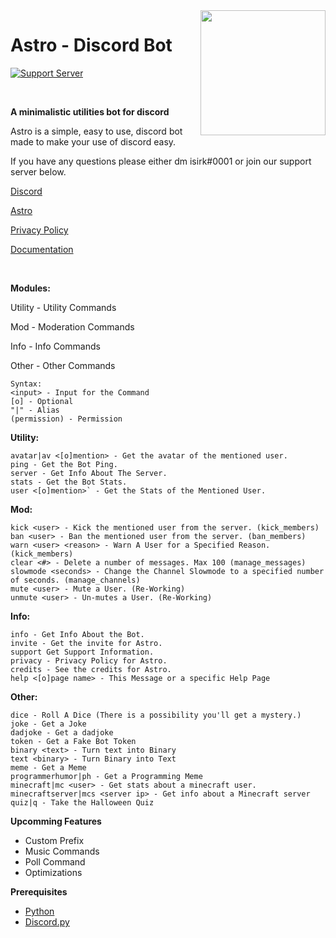 <img src="https://asksirk.com/Astro/sirk.png" align="right" height="200" width="200"/>

# Astro - Discord Bot
<p>
  
  [![Support Server](https://img.shields.io/discord/743121194911531110.svg?label=Discord&logo=Discord&colorB=7289da&style=for-the-badge)](https://discord.gg/7yZqHfG)
  
<br>

**A minimalistic utilities bot for discord**

Astro is a simple, easy to use, discord bot made to make your use of discord easy.

If you have any questions please either dm isirk#0001 or join our support server below.

[Discord](https://discord.gg/7yZqHfG)

[Astro](https://asksirk.com/Astro)

[Privacy Policy](https://asksirk.com/Astro/privacy/)

[Documentation](https://isirk.gitbook.io)

<br>

**Modules:**

Utility - Utility Commands

Mod - Moderation Commands

Info - Info Commands

Other - Other Commands

```
Syntax:
<input> - Input for the Command
[o] - Optional
"|" - Alias
(permission) - Permission
```

**Utility:**
```
avatar|av <[o]mention> - Get the avatar of the mentioned user.
ping - Get the Bot Ping.
server - Get Info About The Server.
stats - Get the Bot Stats.
user <[o]mention>` - Get the Stats of the Mentioned User.
```

**Mod:**
```
kick <user> - Kick the mentioned user from the server. (kick_members)
ban <user> - Ban the mentioned user from the server. (ban_members)
warn <user> <reason> - Warn A User for a Specified Reason.(kick_members)
clear <#> - Delete a number of messages. Max 100 (manage_messages)
slowmode <seconds> - Change the Channel Slowmode to a specified number of seconds. (manage_channels)
mute <user> - Mute a User. (Re-Working)
unmute <user> - Un-mutes a User. (Re-Working)
```

**Info:**
```
info - Get Info About the Bot.
invite - Get the invite for Astro.
support Get Support Information.
privacy - Privacy Policy for Astro.
credits - See the credits for Astro.
help <[o]page name> - This Message or a specific Help Page
```

**Other:**
```
dice - Roll A Dice (There is a possibility you'll get a mystery.)
joke - Get a Joke
dadjoke - Get a dadjoke
token - Get a Fake Bot Token
binary <text> - Turn text into Binary
text <binary> - Turn Binary into Text
meme - Get a Meme
programmerhumor|ph - Get a Programming Meme
minecraft|mc <user> - Get stats about a minecraft user.
minecraftserver|mcs <server ip> - Get info about a Minecraft server
quiz|q - Take the Halloween Quiz
```

**Upcomming Features**
- Custom Prefix
- Music Commands
- Poll Command
- Optimizations

**Prerequisites**
- [Python](https://www.python.org/)
- [Discord.py](https://discordpy.readthedocs.io/en/latest/index.html)
